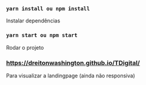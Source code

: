 ### `yarn install ou npm install` 

Instalar dependências

### `yarn start ou npm start`

Rodar o projeto

### https://dreitonwashington.github.io/TDigital/

Para visualizar a landingpage (ainda não responsiva)
